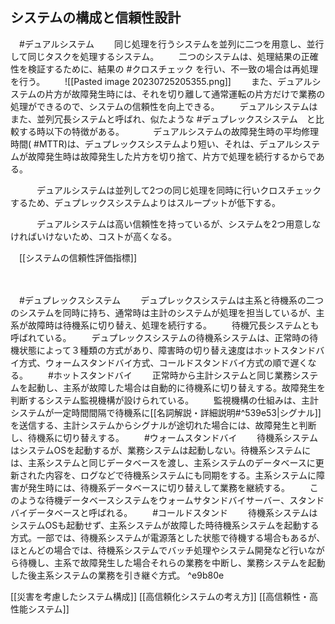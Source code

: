 ## システムの構成と信頼性設計
　#デュアルシステム
　　同じ処理を行うシステムを並列に二つを用意し、並行して同じタスクを処理するシステム。
　　二つのシステムは、処理結果の正確性を検証するために、結果の #クロスチェック を行い、不一致の場合は再処理を行う。
　　![[Pasted image 20230725205355.png]]
　　また、デュアルシステムの片方が故障発生時には、それを切り離して通常運転の片方だけで業務の処理ができるので、システムの信頼性を向上できる。
　　デュアルシステムはまた、並列冗長システムと呼ばれ、似たような #デュプレックスシステム　と比較する時以下の特徴がある。
　　　デュアルシステムの故障発生時の平均修理時間( #MTTR)は、デュプレックスシステムより短い、それは、デュアルシステムが故障発生時は故障発生した片方を切り捨て、片方で処理を続行するからである。
　　　

　　　デュアルシステムは並列して2つの同じ処理を同時に行いクロスチェックするため、デュプレックスシステムよりはスループットが低下する。

　　　デュアルシステムは高い信頼性を持っているが、システムを2つ用意しなければいけないため、コストが高くなる。

　[[システムの信頼性評価指標]]

　　　

　#デュプレックスシステム 
　　デュプレックスシステムは主系と待機系の二つのシステムを同時に持ち、通常時は主計のシステムが処理を担当しているが、主系が故障時は待機系に切り替え、処理を続行する。
　　待機冗長システムとも呼ばれている。
　　デュプレックスシステムの待機系システムは、正常時の待機状態によって３種類の方式があり、障害時の切り替え速度はホットスタンドバイ方式、ウォームスタンドバイ方式、コールドスタンドバイ方式の順で遅くなる。
　　#ホットスタンドバイ
　　正常時から主計システムと同じ業務システムを起動し、主系が故障した場合は自動的に待機系に切り替えする。故障発生を判断するシステム監視機構が設けられている。
　　監視機構の仕組みは、主計システムが一定時間間隔で待機系に[[名詞解説・詳細説明#^539e53|シグナル]]を送信する、主計システムからシグナルが途切れた場合には、故障発生と判断し、待機系に切り替えする。
　　#ウォームスタンドバイ
　　待機系システムはシステムOSを起動するが、業務システムは起動しない。待機系システムには、主系システムと同じデータベースを渡し、主系システムのデータベースに更新された内容を、ログなどで待機系システムにも同期をする。主系システムに障害が発生時には、待機系データベースに切り替えして業務を継続する。
　　このような待機データベースシステムをウォームサタンドバイサーバー、スタンドバイデータベースと呼ばれる。
　　#コールドスタンド
　　待機系システムはシステムOSも起動せず、主系システムが故障した時待機系システムを起動する方式。一部では、待機系システムが電源落とした状態で待機する場合もあるが、ほとんどの場合では、待機系システムでバッチ処理やシステム開発など行いながら待機し、主系で故障発生した場合それらの業務を中断し、業務システムを起動した後主系システムの業務を引き継ぐ方式。 ^e9b80e


[[災害を考慮したシステム構成]]
[[高信頼化システムの考え方]]
[[高信頼性・高性能システム]]

